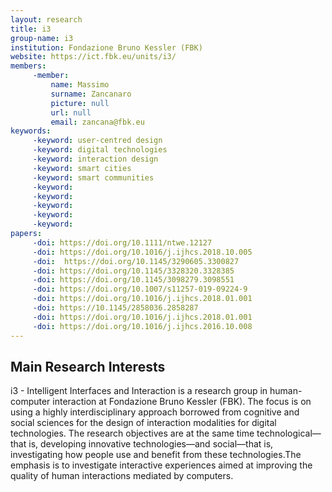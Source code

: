 ```yaml
---
layout: research
title: i3
group-name: i3
institution: Fondazione Bruno Kessler (FBK)
website: https://ict.fbk.eu/units/i3/
members: 
	 -member: 
		 name: Massimo
		 surname: Zancanaro
		 picture: null
		 url: null
		 email: zancana@fbk.eu
keywords: 
	 -keyword: user-centred design
	 -keyword: digital technologies
	 -keyword: interaction design
	 -keyword: smart cities
	 -keyword: smart communities
	 -keyword: 
	 -keyword: 
	 -keyword: 
	 -keyword: 
	 -keyword: 
papers: 
	 -doi: https://doi.org/10.1111/ntwe.12127
	 -doi: https://doi.org/10.1016/j.ijhcs.2018.10.005
	 -doi:  https://doi.org/10.1145/3290605.3300827
	 -doi: https://doi.org/10.1145/3328320.3328385
	 -doi: https://doi.org/10.1145/3098279.3098551
	 -doi: https://doi.org/10.1007/s11257-019-09224-9
	 -doi: https://doi.org/10.1016/j.ijhcs.2018.01.001
	 -doi: https://10.1145/2858036.2858287
	 -doi: https://doi.org/10.1016/j.ijhcs.2018.01.001
	 -doi: https://doi.org/10.1016/j.ijhcs.2016.10.008
---
```



## Main Research Interests
i3 - Intelligent Interfaces and Interaction is a research group in  human-computer interaction at Fondazione Bruno Kessler (FBK). The focus is on using a highly interdisciplinary approach borrowed from cognitive and social sciences for the design of interaction modalities for digital technologies. The research objectives are at the same time technological—that is, developing innovative technologies—and social—that is, investigating how people use and benefit from these technologies.The emphasis is to investigate interactive experiences aimed at improving the quality of human interactions mediated by computers.